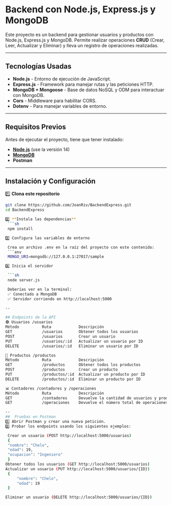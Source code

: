 # Backend con Node.js, Express.js y MongoDB

Este proyecto es un backend para gestionar usuarios y productos con Node.js, Express.js y MongoDB. 
Permite realizar operaciones **CRUD** (Crear, Leer, Actualizar y Eliminar) y lleva un registro de operaciones realizadas.  

---

## Tecnologías Usadas

- **Node.js** - Entorno de ejecución de JavaScript.
- **Express.js** - Framework para manejar rutas y las peticiones HTTP.
- **MongoDB + Mongoose** - Base de datos NoSQL y ODM para interactuar con MongoDB.
- **Cors** - Middleware para habilitar CORS.
- **Dotenv** - Para manejar variables de entorno.

---

## Requisitos Previos

Antes de ejecutar el proyecto, tiene que tener instalado:

- **[Node.js](https://nodejs.org/)** (use la versión 14)
- **[MongoDB](https://www.mongodb.com/try/download/community)**
- **Postman**

---

## Instalación y Configuración

1️⃣ **Clona este repositorio**  
   ```sh
   git clone https://github.com/JoanRiv/BackendExpress.git
   cd BackendExpress

2️⃣ **Instala las dependencias**
    ```sh
    npm install

3️⃣ Configura las variables de entorno

    Crea un archivo .env en la raíz del proyecto con este contenido:
    ```env
    MONGO_URI=mongodb://127.0.0.1:27017/sample

4️⃣ Inicia el servidor

    ```sh
    node server.js

    Deberías ver en la terminal:
    ✅ Conectado a MongoDB
    ✅ Servidor corriendo en http://localhost:5000

--

## Endpoints de la API
🟢 Usuarios /usuarios
Método	        Ruta	        Descripción
GET	            /usuarios	    Obtener todos los usuarios
POST	        /usuarios	    Crear un usuario
PUT	            /usuarios/:id	Actualizar un usuario por ID
DELETE	        /usuarios/:id	Eliminar un usuario por ID

🔵 Productos /productos
Método	        Ruta	        Descripción
GET	            /productos	    Obtener todos los productos
POST	        /productos	    Crear un producto
PUT	            /productos/:id	Actualizar un producto por ID
DELETE	        /productos/:id	Eliminar un producto por ID

📊 Contadores /contadores y /operaciones
Método	        Ruta	        Descripción
GET	            /contadores	    Devuelve la cantidad de usuarios y productos
GET	            /operaciones	Devuelve el número total de operaciones hechas en el backend

--
##  Pruebas en Postman
1️⃣ Abrir Postman y crear una nueva petición.
2️⃣ Probar los endpoints usando los siguientes ejemplos:

    Crear un usuario (POST http://localhost:5000/usuarios)
    {
    "nombre": "Chelo",
    "edad": 19,
    "ocupacion": "Ingeniero"
    }
Obtener todos los usuarios (GET http://localhost:5000/usuarios)
Actualizar un usuario (PUT http://localhost:5000/usuarios/{ID})
    {
        "nombre": "Chelo",
        "edad": 19
    }

Eliminar un usuario (DELETE http://localhost:5000/usuarios/{ID})
